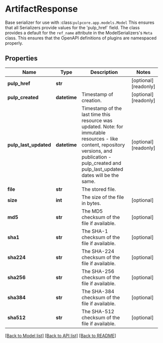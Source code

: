 # ArtifactResponse

Base serializer for use with :class:`pulpcore.app.models.Model`  This ensures that all Serializers provide values for the 'pulp_href` field.  The class provides a default for the ``ref_name`` attribute in the ModelSerializers's ``Meta`` class. This ensures that the OpenAPI definitions of plugins are namespaced properly.
## Properties
Name | Type | Description | Notes
------------ | ------------- | ------------- | -------------
**pulp_href** | **str** |  | [optional] [readonly] 
**pulp_created** | **datetime** | Timestamp of creation. | [optional] [readonly] 
**pulp_last_updated** | **datetime** | Timestamp of the last time this resource was updated. Note: for immutable resources - like content, repository versions, and publication - pulp_created and pulp_last_updated dates will be the same. | [optional] [readonly] 
**file** | **str** | The stored file. | 
**size** | **int** | The size of the file in bytes. | [optional] 
**md5** | **str** | The MD5 checksum of the file if available. | [optional] 
**sha1** | **str** | The SHA-1 checksum of the file if available. | [optional] 
**sha224** | **str** | The SHA-224 checksum of the file if available. | [optional] 
**sha256** | **str** | The SHA-256 checksum of the file if available. | [optional] 
**sha384** | **str** | The SHA-384 checksum of the file if available. | [optional] 
**sha512** | **str** | The SHA-512 checksum of the file if available. | [optional] 

[[Back to Model list]](../README.md#documentation-for-models) [[Back to API list]](../README.md#documentation-for-api-endpoints) [[Back to README]](../README.md)


